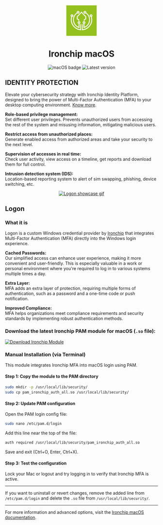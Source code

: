 <p align="center">
  <img alt="Ironchip icon" src="/assets/icon.png" width="100"/>
</p>

<h1 align="center">Ironchip macOS</h1>

<p align="center">
  <img alt="macOS badge" src="https://img.shields.io/badge/macOS-D3D3D3?logo=apple&logoColor=black"/>
  <img alt="Latest version" src="https://img.shields.io/github/v/release/Ironchip-Security/Ironchip-Mac-Logon?color=green"/>
</p>

## IDENTITY PROTECTION

Elevate your cybersecurity strategy with Ironchip Identity Platform, designed to bring the power of Multi-Factor Authentication (MFA) to your desktop computing environment. [Know more](https://www.ironchip.com/en/mobileless-authentication).

**Role-based privilege management:**  
Set different user privileges. Prevents unauthorized users from accessing the rest of the system and misusing information, mitigating malicious users.

**Restrict access from unauthorized places:**  
Generate enabled access from authorized areas and take your security to the next level.

**Supervision of accesses in real time:**  
Check user activity, view access on a timeline, get reports and download them for full control.

**Intrusion detection system (IDS):**  
Location-based reporting system to alert of sim swapping, phishing, device switching, etc.

<p align="center">
 <a href="https://www.youtube.com/watch?v=G-rr6BzcQZ0"> 
  <img alt="Logon showcase gif" src="./assets/showcase-logon.gif" alt="animated" width="550"/>
 </a>
</p>

## Logon

### What it is  
Logon is a custom Windows credential provider by [Ironchip](https://www.ironchip.com/) that integrates Multi-Factor Authentication (MFA) directly into the Windows login experience.

**Cached Passwords:**  
Our simplified access can enhance user experience, making it more convenient and user-friendly. This is especially valuable in a work or personal environment where you're required to log in to various systems multiple times a day.

**Extra Layer:**  
MFA adds an extra layer of protection, requiring multiple forms of authentication, such as a password and a one-time code or push notification. 

**Improved Compliance:**  
MFA helps organizations meet compliance requirements and security standards by implementing robust authentication methods.

### Download the latest Ironchip PAM module for macOS (`.so` file):

<p align="left">
  <a href="https://github.com/Ironchip-Security/Ironchip-Mac-Logon/releases/latest/download/pam_ironchip_auth_all.so">
    <img alt="Download Ironchip Module" src="https://custom-icon-badges.demolab.com/badge/-Download%20Module-blue?style=for-the-badge&logo=download&logoColor=white">
  </a>
</p>

### Manual Installation (via Terminal)

This module integrates Ironchip MFA into macOS login using PAM.

#### Step 1: Copy the module to the PAM directory  
```bash
sudo mkdir -p /usr/local/lib/security/
sudo cp pam_ironchip_auth_all.so /usr/local/lib/security/
```

#### Step 2: Update PAM configuration  
Open the PAM login config file:
```bash
sudo nano /etc/pam.d/login
```

Add this line near the top of the file:
```bash
auth required /usr/local/lib/security/pam_ironchip_auth_all.so
```

Save and exit (Ctrl+O, Enter, Ctrl+X).

#### Step 3: Test the configuration  
Lock your Mac or logout and try logging in to verify that Ironchip MFA is active.

---

If you want to uninstall or revert changes, remove the added line from `/etc/pam.d/login` and delete the `.so` file from `/usr/local/lib/security/`.

---

For more information and advanced options, visit the <a href="https://docs.ironchip.com/en/mac-logon" target="_blank" rel="noopener noreferrer">Ironchip macOS documentation</a>.
